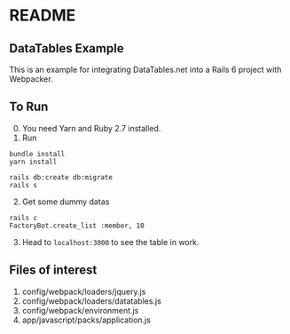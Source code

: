 # README

## DataTables Example

This is an example for integrating DataTables.net into a Rails 6 project with Webpacker.

## To Run

0. You need Yarn and Ruby 2.7 installed.
1. Run

```
bundle install
yarn install

rails db:create db:migrate
rails s
```

2. Get some dummy datas

```
rails c
FactoryBot.create_list :member, 10
```

3. Head to `localhost:3000` to see the table in work.

## Files of interest

1. config/webpack/loaders/jquery.js
2. config/webpack/loaders/datatables.js
3. config/webpack/environment.js
4. app/javascript/packs/application.js
